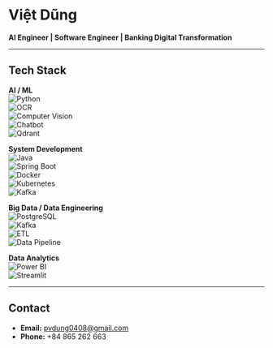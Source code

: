 # Việt Dũng

**AI Engineer | Software Engineer | Banking Digital Transformation**

---

## Tech Stack

**AI / ML**  
![Python](https://img.shields.io/badge/-Python-blue?logo=python)  
![OCR](https://img.shields.io/badge/-OCR-lightgrey)  
![Computer Vision](https://img.shields.io/badge/-Computer%20Vision-lightgrey)  
![Chatbot](https://img.shields.io/badge/-Chatbot-lightgrey)  
![Qdrant](https://img.shields.io/badge/-Qdrant-orange?logo=qdrant)  

**System Development**  
![Java](https://img.shields.io/badge/-Java-red?logo=openjdk)  
![Spring Boot](https://img.shields.io/badge/-Spring%20Boot-brightgreen?logo=springboot)  
![Docker](https://img.shields.io/badge/-Docker-blue?logo=docker)  
![Kubernetes](https://img.shields.io/badge/-Kubernetes-blue?logo=kubernetes)  
![Kafka](https://img.shields.io/badge/-Apache%20Kafka-black?logo=apachekafka)  

**Big Data / Data Engineering**  
![PostgreSQL](https://img.shields.io/badge/-PostgreSQL-blue?logo=postgresql)  
![Kafka](https://img.shields.io/badge/-Kafka-black?logo=apachekafka)  
![ETL](https://img.shields.io/badge/-ETL-lightgrey)  
![Data Pipeline](https://img.shields.io/badge/-Data%20Pipeline-lightgrey)  

**Data Analytics**  
![Power BI](https://img.shields.io/badge/-Power%20BI-yellow?logo=powerbi)  
![Streamlit](https://img.shields.io/badge/-Streamlit-red?logo=streamlit)  


---

## Contact

- **Email:** pvdung0408@gmail.com  
- **Phone:** +84 865 262 663
